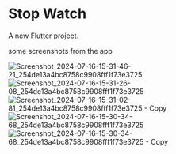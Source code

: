 # Stop Watch

A new Flutter project.

some screenshots from the app

![Screenshot_2024-07-16-15-31-46-21_254de13a4bc8758c9908fff1f73e3725](https://github.com/user-attachments/assets/e650074a-7347-4654-a426-290336716e95)
![Screenshot_2024-07-16-15-31-26-08_254de13a4bc8758c9908fff1f73e3725](https://github.com/user-attachments/assets/58579fea-31c0-47cb-b951-dc5a3e9c448a)
![Screenshot_2024-07-16-15-31-02-81_254de13a4bc8758c9908fff1f73e3725 - Copy](https://github.com/user-attachments/assets/47b98d03-4626-43e4-a37c-213c0aecc706)
![Screenshot_2024-07-16-15-30-34-68_254de13a4bc8758c9908fff1f73e3725](https://github.com/user-attachments/assets/2c4dafb4-40c4-49ad-854e-971f39138d47)
![Screenshot_2024-07-16-15-30-34-68_254de13a4bc8758c9908fff1f73e3725 - Copy](https://github.com/user-attachments/assets/3c4f6586-f852-4e6b-9644-ced78fcba85b)
